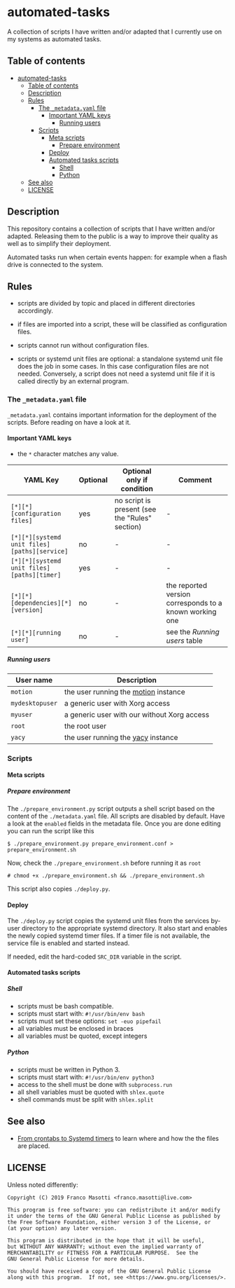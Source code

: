 # automated-tasks

A collection of scripts I have written and/or adapted that I currently
use on my systems as automated tasks.

## Table of contents

<!--TOC-->

- [automated-tasks](#automated-tasks)
  - [Table of contents](#table-of-contents)
  - [Description](#description)
  - [Rules](#rules)
    - [The `_metadata.yaml` file](#the-_metadatayaml-file)
      - [Important YAML keys](#important-yaml-keys)
        - [Running users](#running-users)
    - [Scripts](#scripts)
      - [Meta scripts](#meta-scripts)
        - [Prepare environment](#prepare-environment)
      - [Deploy](#deploy)
      - [Automated tasks scripts](#automated-tasks-scripts)
        - [Shell](#shell)
        - [Python](#python)
  - [See also](#see-also)
  - [LICENSE](#license)

<!--TOC-->

## Description

This repository contains a collection of scripts that I have written and/or adapted.
Releasing them to the public is a way to improve their quality as well as to
simplify their deployment.

Automated tasks run when certain events happen: for example when a flash drive
is connected to the system.

## Rules

- scripts are divided by topic and placed in different directories
  accordingly.

- if files are imported into a script, these will be classified as
  configuration files.

- scripts cannot run without configuration files.

- scripts or systemd unit files are optional: a standalone systemd unit file does the job in some cases.
  In this case configuration files are not needed. Conversely, a script does not need
  a systemd unit file if it is called directly by an external program.

### The `_metadata.yaml` file

`_metadata.yaml` contains important information for the deployment of the scripts.
Before reading on have a look at it.

#### Important YAML keys

- the `*` character matches any value.

| YAML Key | Optional | Optional only if condition | Comment |
|----------|----------|----------------------------|---------|
| `[*][*][configuration files]` | yes | no script is present (see the "Rules" section) | - |
| `[*][*][systemd unit files][paths][service]` | no | - | - |
| `[*][*][systemd unit files][paths][timer]` | yes | - | - |
| `[*][*][dependencies][*][version]` | no | - | the reported version corresponds to a known working one |
| `[*][*][running user]` | no | - | see the *Running users* table |

##### Running users

| User name | Description |
|-----------|-------------|
| `motion` | the user running the [motion](https://motion-project.github.io/index.html) instance |
| `mydesktopuser` | a generic user with Xorg access |
| `myuser` | a generic user with our without Xorg access |
| `root` | the root user |
| `yacy` | the user running the [yacy](https://www.yacy.net/) instance |

### Scripts

#### Meta scripts

##### Prepare environment

The `./prepare_environment.py` script outputs a shell script based on the content
of the `./metadata.yaml` file.  All scripts are disabled by default. Have a look
at the `enabled` fields in the metadata file. Once you are done editing you can 
run the script like this

    $ ./prepare_environment.py prepare_environment.conf > prepare_environment.sh

Now, check the `./prepare_environment.sh` before running it as `root`

    # chmod +x ./prepare_environment.sh && ./prepare_environment.sh

This script also copies `./deploy.py`.

#### Deploy

The `./deploy.py` script copies the systemd unit files from the services by-user
directory to the appropriate systemd directory. It also start and enables the
newly copied systemd timer files. If a timer file is not available, the service
file is enabled and started instead.

If needed, edit the hard-coded `SRC_DIR` variable in the script.

#### Automated tasks scripts

##### Shell

- scripts must be bash compatible.
- scripts must start with: `#!/usr/bin/env bash`
- scripts must set these options: `set -euo pipefail`
- all variables must be enclosed in braces
- all variables must be quoted, except integers

##### Python

- scripts must be written in Python 3.
- scripts must start with: `#!/usr/bin/env python3`
- access to the shell must be done with `subprocess.run`
- all shell variables must be quoted with `shlex.quote`
- shell commands must be split with `shlex.split`

## See also

- [From crontabs to Systemd timers](https://frnmst.gitlab.io/notes/from-crontabs-to-systemd-timers.html)
  to learn where and how the the files are placed.

## LICENSE

Unless noted differently:

```
Copyright (C) 2019 Franco Masotti <franco.masotti@live.com>

This program is free software: you can redistribute it and/or modify
it under the terms of the GNU General Public License as published by
the Free Software Foundation, either version 3 of the License, or
(at your option) any later version.

This program is distributed in the hope that it will be useful,
but WITHOUT ANY WARRANTY; without even the implied warranty of
MERCHANTABILITY or FITNESS FOR A PARTICULAR PURPOSE.  See the
GNU General Public License for more details.

You should have received a copy of the GNU General Public License
along with this program.  If not, see <https://www.gnu.org/licenses/>.
```
